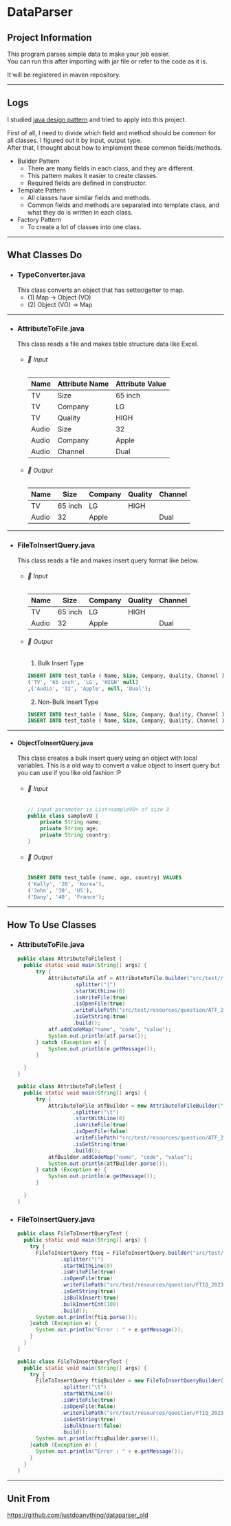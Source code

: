 DataParser
===
## Project Information
This program parses simple data to make your job easier.\
You can run this after importing with jar file or refer to the code as it is.

It will be registered in maven repository.

---

## Logs
I studied [java design pattern](https://github.com/justdoanything/self-study/blob/main/WIS/03%20ApplicationModernization.md#5%EF%B8%8F⃣-java-design-pattern) and tried to apply into this project.

First of all, I need to divide which field and method should be common for all classes. I figured out it by input, output type.\
After that, I thought about how to implement these common fields/methods.

- Builder Pattern
  - There are many fields in each class, and they are different.
  - This pattern makes it easier to create classes.
  - Required fields are defined in constructor.
- Template Pattern
  - All classes have similar fields and methods.
  - Common fields and methods are separated into template class, and what they do is written in each class.
- Factory Pattern
  - To create a lot of classes into one class. 

---

## What Classes Do 
- ### TypeConverter.java
  This class converts an object that has setter/getter to map.
  - (1) Map → Object (VO)
  - (2) Object (VO) → Map

---

- ### AttributeToFile.java
  This class reads a file and makes table structure data like Excel.
  - ###### 🔰 Input
	Name | Attribute Name | Attribute Value
	---|---|---
	TV | Size | 65 inch
	TV | Company | LG
	TV | Quality | HIGH
	Audio | Size | 32
	Audio | Company | Apple
	Audio | Channel	| Dual
  - ###### 🔰 Output
    Name | Size	| Company | Quality	| Channel
    ---|---|---|---|---
    TV | 65 inch | LG | HIGH |
    Audio | 32	| Apple	| | Dual

---
 
- ### FileToInsertQuery.java
  This class reads a file and makes insert query format like below.
  - ###### 🔰 Input
    Name | Size | Company | Quality | Channel
	---|---|---|---|---
	 TV | 65 inch | LG | HIGH |
	 Audio | 32	| Apple	| | Dual
  - ###### 🔰 Output
    1. Bulk Insert Type
	```sql
	INSERT INTO test_table ( Name, Size, Company, Quality, Channel ) VALUES
	('TV', '65 inch', 'LG', 'HIGH' null)
	,('Audio', '32', 'Apple', null, 'Dual'); 
	```
	2. Non-Bulk Insert Type
	```sql
	INSERT INTO test_table ( Name, Size, Company, Quality, Channel ) VALUES ('TV', '65 inch', 'LG', 'HIGH' null);
	INSERT INTO test_table ( Name, Size, Company, Quality, Channel ) VALUES ('Audio', '32', 'Apple', null, 'Dual');
	```

---

- #### ObjectToInsertQuery.java
  This class creates a bulk insert query using an object with local variables.  This is a old way to convert a value object to insert query but you can use if you like old fashion :P
  - ###### 🔰 Input
	```java
	// input parameter is List<sampleVO> of size 3
	public class sampleVO {
		private String name;
		private String age;
		private String country;
	}
	```
  - ###### 🔰 Output
  	```sql
	INSERT INTO test_table (name, age, country) VALUES
	('Kally', '20', 'Korea'),
	('John', '30', 'US'),
	('Dany', '40', 'France');
	```

---

## How To Use Classes

- ### AttributeToFile.java
  ```java
  public class AttributeToFileTest {
    public static void main(String[] args) {
        try {
            AttributeToFile atf = AttributeToFile.builder("src/test/resources/question/ATF")
                    .splitter("|")
                    .startWithLine(0)
                    .isWriteFile(true)
                    .isOpenFile(true)
                    .writeFilePath("src/test/resources/question/ATF_2023.txt")
                    .isGetString(true)
                    .build();
            atf.addCodeMap("name", "code", "value");
            System.out.println(atf.parse());
        } catch (Exception e) {
            System.out.println(e.getMessage());
        }

    }
  }
  ```
  ```java
  public class AttributeToFileTest {
    public static void main(String[] args) {
        try {
            AttributeToFile atfBuilder = new AttributeToFileBuilder("src/test/resources/question/ATF.xlsx")
                    .splitter("\t")
                    .startWithLine(0)
                    .isWriteFile(true)
                    .isOpenFile(false)
                    .writeFilePath("src/test/resources/question/ATF_2023.xlsx")
                    .isGetString(true)
                    .build();
            atfBuilder.addCodeMap("name", "code", "value");
            System.out.println(atfBuilder.parse());
        } catch (Exception e) {
            System.out.println(e.getMessage());
        }

    }
  }

  ```

- ### FileToInsertQuery.java
  ```java
  public class FileToInsertQueryTest {
    public static void main(String[] args) {
      try {
        FileToInsertQuery ftiq = FileToInsertQuery.builder("src/test/resources/question/FTIQ", "TEMP_TABLE")
                .splitter("|")
                .startWithLine(0)
                .isWriteFile(true)
                .isOpenFile(true)
                .writeFilePath("src/test/resources/question/FTIQ_2023")
                .isGetString(true)
                .isBulkInsert(true)
                .bulkInsertCnt(100)
                .build();
        System.out.println(ftiq.parse());
      }catch (Exception e) {
        System.out.println("Error : " + e.getMessage());
      }
    }
  }
  ```
  ```java
  public class FileToInsertQueryTest {
    public static void main(String[] args) {
      try {
        FileToInsertQuery ftiqBuilder = new FileToInsertQueryBuilder("src/test/resources/question/FTIQ.xlsx", "TEMP_TABLE")
                .splitter("\t")
                .startWithLine(0)
                .isWriteFile(true)
                .isOpenFile(false)
                .writeFilePath("src/test/resources/question/FTIQ_2023.xlsx")
                .isGetString(true)
                .isBulkInsert(false)
                .build();
        System.out.println(ftiqBuilder.parse());
      }catch (Exception e) {
        System.out.println("Error : " + e.getMessage());
      }
    }
  }
  ```

---

## Unit From
https://github.com/justdoanything/dataparser_old
